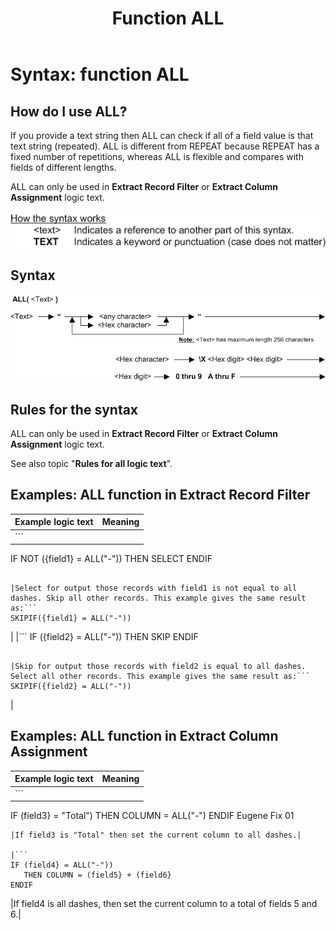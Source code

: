 ﻿---
layout: default
title: "Function ALL"
parent: Workbench Logic Text Syntax

nav_order: 1
---

# Syntax: function ALL

## How do I use ALL? 

If you provide a text string then ALL can check if all of a field value is that text string \(repeated\). ALL is different from REPEAT because REPEAT has a fixed number of repetitions, whereas ALL is flexible and compares with fields of different lengths.

ALL can only be used in **Extract Record Filter** or **Extract Column Assignment** logic text.

![(Syntax Legend)](../images/LTZZ_Syntax_legend.gif )

## Syntax 

![(Function ALL)](../images/LTSF_ALL_01.gif )

## Rules for the syntax 

ALL can only be used in **Extract Record Filter** or **Extract Column Assignment** logic text.

See also topic "**Rules for all logic text**".

## Examples: ALL function in Extract Record Filter 


|Example logic text|Meaning|
|------------------|-------|
|```
IF NOT ({field1} = ALL("-"))
   THEN SELECT
ENDIF
```

|Select for output those records with field1 is not equal to all dashes. Skip all other records. This example gives the same result as:```
SKIPIF({field1} = ALL("-"))
```

|
|```
IF ({field2} = ALL("-"))
   THEN SKIP
ENDIF
```

|Skip for output those records with field2 is equal to all dashes. Select all other records. This example gives the same result as:```
SKIPIF({field2} = ALL("-"))
```

|


## Examples: ALL function in Extract Column Assignment 


|Example logic text|Meaning|
|------------------|-------|
|```
IF (field3} = "Total")
   THEN COLUMN = ALL("-")
ENDIF  Eugene Fix 01
```
|If field3 is "Total" then set the current column to all dashes.|
  
|```
IF (field4} = ALL("-"))
   THEN COLUMN = (field5} + (field6}
ENDIF
```
|If field4 is all dashes, then set the current column to a total of fields 5 and 6.|



